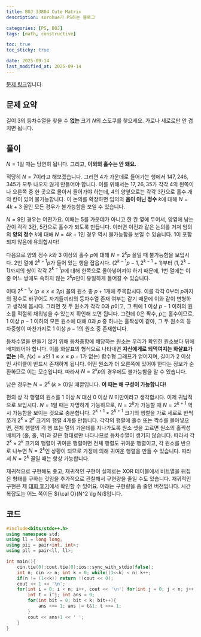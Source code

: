 ```yaml
---
title: BOJ 33804 Cute Matrix
description: sorohue가 PS하는 블로그

categories: [PS, BOJ]
tags: [math, constructive]

toc: true
toc_sticky: true

date: 2025-09-14
last_modified_at: 2025-09-14
---
```


[문제 링크](https://boj.kr/33804)입니다.

## 문제 요약

길이 $3$의 등차수열을 찾을 수 **없는** 크기 $N$의 스도쿠를 찾으세요. 가로나 세로로만 안 겹치면 됩니다.

## 풀이

$N = 1$일 때는 당연히 됩니다. 그리고, **이외의 홀수는 안 돼요.**

적당히 $N = 7$이라고 해보겠습니다. 그러면 $4$가 가운데로 들어가는 행에서 $147, 246, 345$가 모두 나오지 않게 만들어야 합니다. 이를 위해서는 $17, 26,35$가 각각 $4$의 왼쪽이나 오른쪽 중 한 곳으로 몰아서 들어가야 하는데, $4$의 양옆으로는 각각 $3$칸으로 홀수 개의 칸이 있어 불가능합니다. 이 논의를 확장하면 임의의 **음이 아닌 정수** $k$에 대해 $N = 4k+3$ 꼴인 모든 경우가 불가능함을 보일 수 있습니다.

$N = 9$인 경우는 어떤가요. 이때는 $5$를 가운데가 아니고 한 칸 옆에 두어서, 양옆에 남는 칸이 각각 $3$칸, $5$칸으로 홀수가 되도록 만듭니다. 이러면 이전과 같은 논의를 거쳐 임의의 **양의 정수** $k$에 대해 $N = 4k+1$인 경우 역시 불가능함을 보일 수 있습니다. 1이 포함되지 않음에 유의합시다!

다음으로 양의 정수 $k$와 $3$ 이상의 홀수 $p$에 대해 $N = 2^k p$ 꼴일 때 불가능함을 보입시다. $2$번 열에 $2^{k-1}p$가 들어 있는 행을 잡읍시다. $(2^{k-1}p-1, 2^{k-1}+1)$부터 $(1,2^k-1)$까지의 쌍이 각각 $2^{k-1}p$에 대해 한쪽으로 몰아넣어져야 하기 때문에, 1번 열에는 이중 어느 쌍에도 속하지 않는 $2^k p$만이 유일하게 들어갈 수 있습니다.

이때 $2^{k-1}x$ $(p \le x \le 2p)$ 꼴의 원소 총 $p+1$개에 주목합시다. 이를 각각 $0$부터 $p$까지의 정수로 바꾸어도 자기들끼리의 등차수열 존재 여부는 같기 때문에 이와 같이 변형하고 생각해 봅시다. 그러면 첫 두 원소가 각각 $0$과 $p$이고, 그 뒤에 $1$ 이상 $p-1$ 이하의 원소를 적절히 채워넣을 수 있는지 확인해 보면 됩니다. 그런데 $0$은 짝수, $p$는 홀수이므로, $1$ 이상 $p-1$ 이하의 모든 원소에 대해 $0$과 $p$ 중 하나는 홀짝성이 같아, 그 두 원소의 등차중항이 마찬가지로 $1$ 이상 $p-1$의 원소 중 존재합니다.

등차수열을 만들기 않기 위해 등차중항에 해당하는 원소는 우리가 확인한 원소보다 뒤에 배치되어야 합니다. 이를 화살표의 형식으로 나타내면 **자신에게로 되먹여지는 화살표가 없는** (즉, $f(x) = x$인 $1 \le x \le p-1$가 없는) 함수형 그래프가 얻어지며, 길이가 $2$ 이상인 사이클이 반드시 존재하게 됩니다. 어떤 원소가 더 오른쪽에 있어야 한다는 정보가 순환하므로 이는 모순입니다. 따라서 $N = 2^k p$의 경우에도 불가능함을 알 수 있습니다.

남은 경우는 $N = 2^k \ (k \ge 0)$일 때뿐입니다. **이 때는 해 구성이 가능합니다!**

편의 상 각 행렬의 원소를 $1$ 이상 $N$ 대신 $0$ 이상 $N$ 미만이라고 생각합시다. 이제 귀납적으로 보입시다. $N = 1$일 때는 자명하게 가능하므로, $N = 2^k$가 가능할 때 $N = 2^{k+1}$ 역시 가능함을 보이는 것으로 충분합니다. $2^{k+1} \times 2^{k+1}$ 크기의 행렬을 가로 세로로 반씩 쪼개 $2^k \times 2^k$ 크기의 행렬 $4$개를 만듭니다. 각각의 행렬에 홀수 또는 짝수를 몰아넣으면, 전체 행렬의 각 행 또는 열의 가운데를 지나가도록 원소 셋을 고르면 원소의 홀짝성 배치가 (홀, 홀, 짝)과 같은 형태로만 나타나므로 등차수열이 생기지 않습니다. 따라서 각 $2^k \times 2^k$ 크기의 행렬이 귀여운 행렬이면 전체 행렬도 귀여운 행렬이고, 각 원소를 반으로 나누면 $N = 2^k$인 상황이 되므로 가정에 의해 귀여운 행렬을 만들 수 있습니다. 따라서 $N = 2^k$ 꼴일 때는 항상 가능합니다.

재귀적으로 구현해도 좋고, 재귀적인 구현이 실제로는 XOR 테이블에서 비트열을 뒤집은 형태를 구하는 것임을 추가적으로 관찰해서 구현량을 줄일 수도 있습니다. 재귀적인 구현은 제 [대회 후기](https://www.notion.so/2025-KAIST-RUN-Spring-Contest-1eaac8e61bde803dbae0ec32e1b65bb2?pvs=21)에서 확인할 수 있어요. 아래는 구현량을 좀 줄인 버전입니다. 시간 복잡도는 어느 쪽이든 ${\cal O}(N^2 \lg N)$입니다.

## 코드

```cpp
#include<bits/stdc++.h>
using namespace std;
using ll = long long;
using pii = pair<int, int>;
using pll = pair<ll, ll>;

int main(){
	cin.tie(0);cout.tie(0);ios::sync_with_stdio(false);
	int n; cin >> n; int k = 0; while((1<<k) < n) k++;
	if(n != (1<<k)) return !(cout << 0);
	cout << 1 << '\n';
	for(int i = 0; i < n; i++, cout << '\n') for(int j = 0; j < n; j++){
		int t = i^j; int ans = 0;
		for(int bit = 0; bit < k; bit++){
			ans <<= 1; ans |= t&1; t >>= 1;
		}
		cout << ans+1 << ' ';
	}
}
```